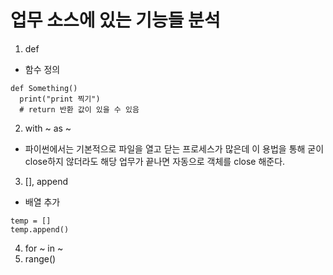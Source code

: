 # 업무 소스에 있는 기능들 분석

1. def
- 함수 정의
```
def Something()
  print("print 찍기")
  # return 반환 값이 있을 수 있음
```
2. with ~ as ~
- 파이썬에서는 기본적으로 파일을 열고 닫는 프로세스가 많은데 이 용법을 통해 굳이 close하지 않더라도 해당 업무가 끝나면 자동으로 객체를 close 해준다.
3. [], append
- 배열 추가
```
temp = []
temp.append()
```
4. for ~ in ~
5. range()
